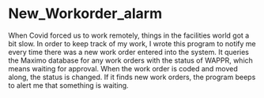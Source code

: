 # New_Workorder_alarm

When Covid forced us to work remotely, things in the facilities world got a bit slow. In order to keep track of my work, I wrote this program to notify me every time there was a new work order entered into the system. It queries the Maximo database for any work orders with the status of WAPPR, which means waiting for approval. When the work order is coded and moved along, the status is changed. If it finds new work orders, the program beeps to alert me that something is waiting.
